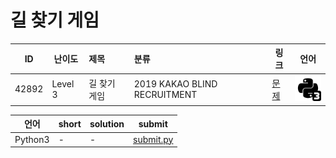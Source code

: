# 길 찾기 게임

| ID | 난이도 | 제목 | 분류 | 링크 | 언어 |
| -- | ---- | :-- | :-- | --- | --- |
| 42892 | Level 3 | 길 찾기 게임 | 2019 KAKAO BLIND RECRUITMENT | [문제](https://programmers.co.kr/learn/courses/30/lessons/42892) | [![python3](/assets/python3.svg)](submit.py) |

| 언어 | short | solution | submit |
| --- | ----- | -------- | ------ |
| Python3 | - | - | [submit.py](submit.py) |
